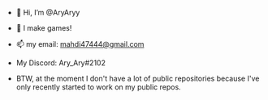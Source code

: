- 👋 Hi, I’m @AryAryy
- 👀 I make games!
- 📫 my email: mahdi47444@gmail.com
- My Discord: Ary_Ary#2102

- BTW, at the moment I don't have a lot of public repositories because I've only recently started to work on my public repos.
<!---
AryAryy/AryAryy is a ✨ special ✨ repository because its `README.md` (this file) appears on your GitHub profile.
You can click the Preview link to take a look at your changes.
--->
